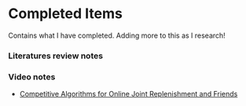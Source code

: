 # Completed Items

Contains what I have completed. Adding more to this as I research!

### Literatures review notes




### Video notes

- [Competitive Algorithms for Online Joint Replenishment and Friends](videos/CAfOJRaF.md)